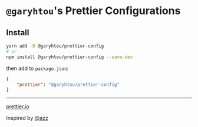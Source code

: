 # `@garyhtou`'s Prettier Configurations

## Install

``` sh
yarn add -D @garyhtou/prettier-config
# or
npm install @garyhtou/prettier-config --save-dev
```

then add to `package.json`:

```json
{
	"prettier": "@garyhtou/prettier-config"
}
```

---

[prettier.io](https://prettier.io/)

Inspired by [@azz](https://github.com/azz/prettier-config)
